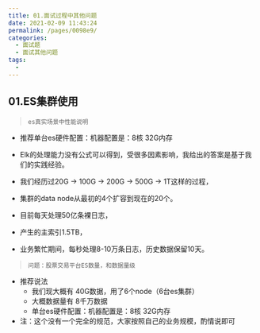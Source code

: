 ```yaml
---
title: 01.面试过程中其他问题
date: 2021-02-09 11:43:24
permalink: /pages/0098e9/
categories:
  - 面试题
  - 面试其他问题
tags:
  - 
---
```

## 01.ES集群使用

> `es真实场景中性能说明`

- 推荐单台es硬件配置：机器配置是：8核 32G内存

- Elk的处理能力没有公式可以得到，受很多因素影响，我给出的答案是基于我们的实践经验。

- 我们经历过20G -> 100G -> 200G -> 500G -> 1T这样的过程，

- 集群的data node从最初的4个扩容到现在的20个。
- 目前每天处理50亿条裸日志，
- 产生的主索引1.5TB，
- 业务繁忙期间，每秒处理8-10万条日志，历史数据保留10天。

> `问题：股票交易平台ES数量，和数据量级`

- 推荐说法
     - 我们现大概有 40G数据，用了6个node（6台es集群）
     - 大概数据量有 8千万数据
     - 单台es硬件配置：机器配置是：8核 32G内存
- 注：这个没有一个完全的规范，大家按照自己的业务规模，酌情说即可



# 











